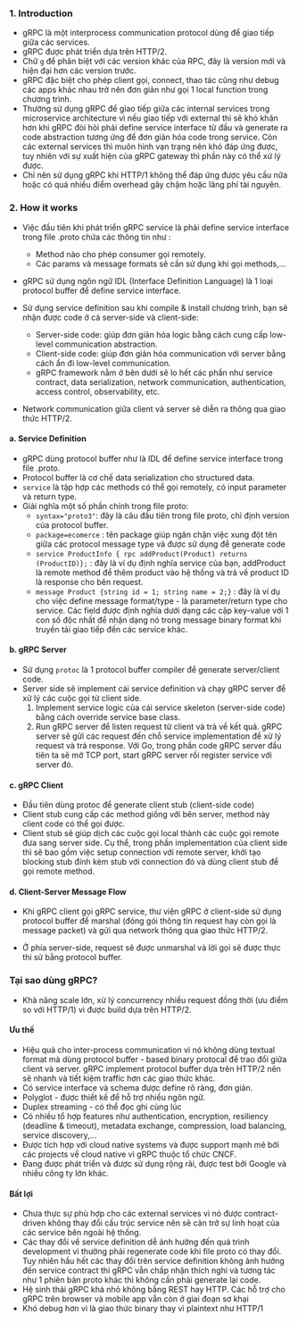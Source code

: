 ### 1. Introduction

- gRPC là một interprocess communication protocol dùng để giao tiếp giữa các services.
- gRPC được phát triển dựa trên HTTP/2.
- Chữ ``g`` để phân biệt với các version khác của RPC, đây là version mới và hiện đại hơn các version trước.
- gRPC đặc biệt cho phép client gọi, connect, thao tác cũng như debug các apps khác nhau trở nên đơn giản như gọi 1 local function trong chương trình.
- Thường sử dụng gRPC để giao tiếp giữa các internal services trong microservice architecture vì nếu giao tiếp với external thì sẽ khó khăn hơn khi gRPC đòi hỏi phải define service interface từ đầu và generate ra code abstraction tương ứng để đơn giản hóa code trong service. Còn các external services thì muôn hình vạn trạng nên khó đáp ứng được, tuy nhiên với sự xuất hiện của gRPC gateway thì phần này có thể xử lý được.
- Chỉ nên sử dụng gRPC khi HTTP/1 không thể đáp ứng được yêu cầu nữa hoặc có quá nhiều điểm overhead gây chậm hoặc lãng phí tài nguyên.

### 2. How it works

- Việc đầu tiên khi phát triển gRPC service là phải define service interface trong file .proto chứa các thông tin như :
	- Method nào cho phép consumer gọi remotely.
	- Các params và message formats sẽ cần sử dụng khi gọi methods,...
	
- gRPC sử dụng ngôn ngữ IDL (Interface Definition Language) là 1 loại protocol buffer để define service interface.
- Sử dụng service definition sau khi compile & install chương trình, bạn sẽ nhận được code ở cả server-side và client-side:
	- Server-side code: giúp đơn giản hóa logic bằng cách cung cấp low-level communication abstraction.
	- Client-side code: giúp đơn giản hóa communication với server bằng cách ẩn đi low-level communication.
	- gRPC framework nằm ở bên dưới sẽ lo hết các phần như service contract, data serialization, network communication, authentication, access control, observability, etc.

- Network communication giữa client và server sẽ diễn ra thông qua giao thức HTTP/2.

#### a. Service Definition

- gRPC dùng protocol buffer như là IDL để define service interface trong file .proto.
- Protocol buffer là cơ chế data serialization cho structured data.
- ``service`` là tập hợp các methods có thể gọi remotely, có input parameter và return type.
- Giải nghĩa một số phần chính trong file proto:
	- ``syntax="proto3"``: đây là câu đầu tiên trong file proto, chỉ định version của protocol buffer.
	- ``package=ecomerce`` : tên package giúp ngăn chặn việc xung đột tên giữa các protocol message type và được sử dụng để generate code
	-  ``service ProductInfo { rpc addProduct(Product) returns (ProductID)};`` : đây là ví dụ định nghĩa service của bạn, addProduct là remote method để thêm product vào hệ thống và trả về product ID là response cho bên request.
	- ``message Product {string id = 1; string name = 2;}`` : đây là ví dụ cho việc define message format/type - là parameter/return type cho service. Các field được định nghĩa dưới dạng các cặp key-value với 1 con số độc nhất để nhận dạng nó trong message binary format khi truyền tải giao tiếp đến các service khác.

#### b. gRPC Server
- Sử dụng ``protoc`` là 1 protocol buffer compiler để generate server/client code.
- Server side sẽ implement cái service definition và chạy gRPC server để xử lý các cuộc gọi từ client side.
	1. Implement service logic của cái service skeleton (server-side code) bằng cách override service base class.
	2. Run gRPC server để listen request từ client và trả về kết quả. gRPC server sẽ gửi các request đến chỗ service implementation để xử lý request và trả response.
Với Go, trong phần code gRPC server đầu tiên ta sẽ mở TCP port, start gRPC server rồi register service với server đó.

#### c. gRPC Client
- Đầu tiên dùng protoc để generate client stub (client-side code)
- Client stub cung cấp các method giống với bên server, method này client code có thể gọi được.
- Client stub sẽ giúp dịch các cuộc gọi local thành các cuộc gọi remote đưa sang server side. Cụ thể, trong phần implementation của client side thì sẽ bao gồm việc setup connection với remote server, khởi tạo blocking stub đính kèm stub với connection đó và dùng client stub để gọi remote method.

#### d. Client-Server Message Flow

- Khi gRPC client gọi gRPC service, thư viện gRPC ở client-side sử dụng protocol buffer để marshal (đóng gói thông tin request hay còn gọi là message packet) và gửi qua network thông qua giao thức HTTP/2.

- Ở phía server-side, request sẽ được unmarshal và lời gọi sẽ được thực thi sử bằng protocol buffer.


### Tại sao dùng gRPC?
- Khả năng scale lớn, xử lý concurrency nhiều request đồng thời (ưu điểm so với HTTP/1) vì được build dựa trên HTTP/2.

#### Ưu thế
- Hiệu quả cho inter-process communication vì nó không dùng textual format mà dùng protocol buffer - based binary protocal để trao đổi giữa client và server. gRPC implement protocol buffer dựa trên HTTP/2 nên sẽ nhanh và tiết kiệm traffic hơn các giao thức khác.
- Có service interface và schema được define rõ ràng, đơn giản.
- Polyglot - được thiết kế để hỗ trợ nhiều ngôn ngữ.
- Duplex streaming - có thể đọc ghi cùng lúc
- Có nhiều tổ hợp features như authentication, encryption, resiliency (deadline & timeout), metadata exchange, compression, load balancing, service discovery,...
- Được tích hợp với cloud native systems và được support mạnh mẽ bởi các projects về cloud native vì gRPC thuộc tổ chức CNCF.
- Đang được phát triển và được sử dụng rộng rãi, được test bởi Google và nhiều công ty lớn khác.


#### Bất lợi 

- Chưa thực sự phù hợp cho các external services vì nó được contract-driven không thay đổi cấu trúc service nên sẽ cản trở sự linh hoạt của các service bên ngoài hệ thống.
- Các thay đổi về service definition dễ ảnh hưởng đến quá trình development vì thường phải regenerate code khi file proto có thay đổi. Tuy nhiên hầu hết các thay đổi trên service definition không ảnh hưởng đến service contract thì gRPC vẫn chấp nhận thích nghi và tương tác như 1 phiên bản proto khác thì không cần phải generate lại code.
- Hệ sinh thái gRPC khá nhỏ không bằng REST hay HTTP. Các hỗ trợ cho gRPC trên browser và mobile app vẫn còn ở giai đoạn sơ khại
- Khó debug hơn vì là giao thức binary thay vì plaintext như HTTP/1 

